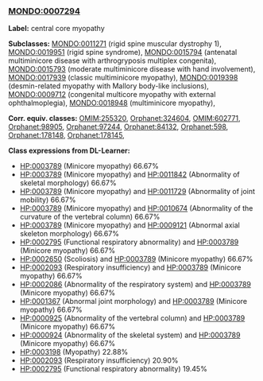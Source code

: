 
### [MONDO:0007294](http://purl.obolibrary.org/obo/MONDO_0007294)
**Label:** central core myopathy

**Subclasses:** [MONDO:0011271](http://purl.obolibrary.org/obo/MONDO_0011271) (rigid spine muscular dystrophy 1), [MONDO:0019951](http://purl.obolibrary.org/obo/MONDO_0019951) (rigid spine syndrome), [MONDO:0015794](http://purl.obolibrary.org/obo/MONDO_0015794) (antenatal multiminicore disease with arthrogryposis multiplex congenita), [MONDO:0015793](http://purl.obolibrary.org/obo/MONDO_0015793) (moderate multiminicore disease with hand involvement), [MONDO:0017939](http://purl.obolibrary.org/obo/MONDO_0017939) (classic multiminicore myopathy), [MONDO:0019398](http://purl.obolibrary.org/obo/MONDO_0019398) (desmin-related myopathy with Mallory body-like inclusions), [MONDO:0009712](http://purl.obolibrary.org/obo/MONDO_0009712) (congenital multicore myopathy with external ophthalmoplegia), [MONDO:0018948](http://purl.obolibrary.org/obo/MONDO_0018948) (multiminicore myopathy), 

**Corr. equiv. classes:** [OMIM:255320](http://purl.obolibrary.org/obo/OMIM_255320), [Orphanet:324604](http://www.orpha.net/ORDO/Orphanet_324604), [OMIM:602771](http://purl.obolibrary.org/obo/OMIM_602771), [Orphanet:98905](http://www.orpha.net/ORDO/Orphanet_98905), [Orphanet:97244](http://www.orpha.net/ORDO/Orphanet_97244), [Orphanet:84132](http://www.orpha.net/ORDO/Orphanet_84132), [Orphanet:598](http://www.orpha.net/ORDO/Orphanet_598), [Orphanet:178148](http://www.orpha.net/ORDO/Orphanet_178148), [Orphanet:178145](http://www.orpha.net/ORDO/Orphanet_178145), 

**Class expressions from DL-Learner:**

- [HP:0003789](http://purl.obolibrary.org/obo/HP_0003789) (Minicore myopathy) 66.67%
- [HP:0003789](http://purl.obolibrary.org/obo/HP_0003789) (Minicore myopathy) and [HP:0011842](http://purl.obolibrary.org/obo/HP_0011842) (Abnormality of skeletal morphology) 66.67%
- [HP:0003789](http://purl.obolibrary.org/obo/HP_0003789) (Minicore myopathy) and [HP:0011729](http://purl.obolibrary.org/obo/HP_0011729) (Abnormality of joint mobility) 66.67%
- [HP:0003789](http://purl.obolibrary.org/obo/HP_0003789) (Minicore myopathy) and [HP:0010674](http://purl.obolibrary.org/obo/HP_0010674) (Abnormality of the curvature of the vertebral column) 66.67%
- [HP:0003789](http://purl.obolibrary.org/obo/HP_0003789) (Minicore myopathy) and [HP:0009121](http://purl.obolibrary.org/obo/HP_0009121) (Abnormal axial skeleton morphology) 66.67%
- [HP:0002795](http://purl.obolibrary.org/obo/HP_0002795) (Functional respiratory abnormality) and [HP:0003789](http://purl.obolibrary.org/obo/HP_0003789) (Minicore myopathy) 66.67%
- [HP:0002650](http://purl.obolibrary.org/obo/HP_0002650) (Scoliosis) and [HP:0003789](http://purl.obolibrary.org/obo/HP_0003789) (Minicore myopathy) 66.67%
- [HP:0002093](http://purl.obolibrary.org/obo/HP_0002093) (Respiratory insufficiency) and [HP:0003789](http://purl.obolibrary.org/obo/HP_0003789) (Minicore myopathy) 66.67%
- [HP:0002086](http://purl.obolibrary.org/obo/HP_0002086) (Abnormality of the respiratory system) and [HP:0003789](http://purl.obolibrary.org/obo/HP_0003789) (Minicore myopathy) 66.67%
- [HP:0001367](http://purl.obolibrary.org/obo/HP_0001367) (Abnormal joint morphology) and [HP:0003789](http://purl.obolibrary.org/obo/HP_0003789) (Minicore myopathy) 66.67%
- [HP:0000925](http://purl.obolibrary.org/obo/HP_0000925) (Abnormality of the vertebral column) and [HP:0003789](http://purl.obolibrary.org/obo/HP_0003789) (Minicore myopathy) 66.67%
- [HP:0000924](http://purl.obolibrary.org/obo/HP_0000924) (Abnormality of the skeletal system) and [HP:0003789](http://purl.obolibrary.org/obo/HP_0003789) (Minicore myopathy) 66.67%
- [HP:0003198](http://purl.obolibrary.org/obo/HP_0003198) (Myopathy) 22.88%
- [HP:0002093](http://purl.obolibrary.org/obo/HP_0002093) (Respiratory insufficiency) 20.90%
- [HP:0002795](http://purl.obolibrary.org/obo/HP_0002795) (Functional respiratory abnormality) 19.45%


